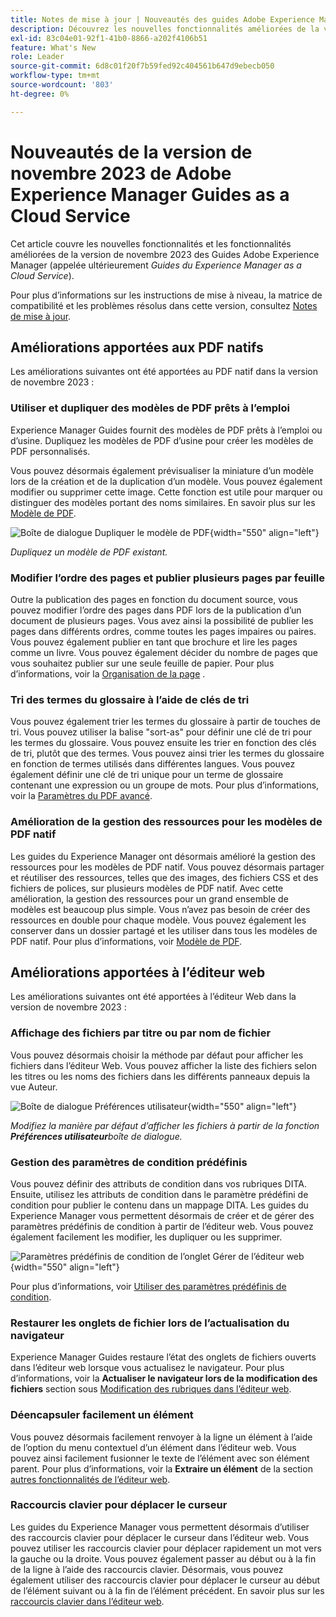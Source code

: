 ```yaml
---
title: Notes de mise à jour | Nouveautés des guides Adobe Experience Manager, version de novembre 2023
description: Découvrez les nouvelles fonctionnalités améliorées de la version de novembre 2023 de Adobe Experience Manager Guides as a Cloud Service.
exl-id: 83c04e01-92f1-41b0-8866-a202f4106b51
feature: What's New
role: Leader
source-git-commit: 6d8c01f20f7b59fed92c404561b647d9ebecb050
workflow-type: tm+mt
source-wordcount: '803'
ht-degree: 0%

---
```


# Nouveautés de la version de novembre 2023 de Adobe Experience Manager Guides as a Cloud Service

Cet article couvre les nouvelles fonctionnalités et les fonctionnalités améliorées de la version de novembre 2023 des Guides Adobe Experience Manager (appelée ultérieurement *Guides du Experience Manager as a Cloud Service*).

Pour plus d’informations sur les instructions de mise à niveau, la matrice de compatibilité et les problèmes résolus dans cette version, consultez [Notes de mise à jour](release-notes-2023-11-0.md).

## Améliorations apportées aux PDF natifs

Les améliorations suivantes ont été apportées au PDF natif dans la version de novembre 2023 :

### Utiliser et dupliquer des modèles de PDF prêts à l’emploi

Experience Manager Guides fournit des modèles de PDF prêts à l’emploi ou d’usine. Dupliquez les modèles de PDF d’usine pour créer les modèles de PDF personnalisés.

Vous pouvez désormais également prévisualiser la miniature d’un modèle lors de la création et de la duplication d’un modèle. Vous pouvez également modifier ou supprimer cette image. Cette fonction est utile pour marquer ou distinguer des modèles portant des noms similaires.
En savoir plus sur les [Modèle de PDF](../native-pdf/pdf-template.md).

![Boîte de dialogue Dupliquer le modèle de PDF](assets/duplicate-template.png){width="550" align="left"}

*Dupliquez un modèle de PDF existant.*


### Modifier l’ordre des pages et publier plusieurs pages par feuille

Outre la publication des pages en fonction du document source, vous pouvez modifier l’ordre des pages dans PDF lors de la publication d’un document de plusieurs pages.  Vous avez ainsi la possibilité de publier les pages dans différents ordres, comme toutes les pages impaires ou paires. Vous pouvez également publier en tant que brochure et lire les pages comme un livre. Vous pouvez également décider du nombre de pages que vous souhaitez publier sur une seule feuille de papier. Pour plus d’informations, voir la [Organisation de la page](../native-pdf/components-pdf-template.md#page-organization) .

### Tri des termes du glossaire à l’aide de clés de tri

Vous pouvez également trier les termes du glossaire à partir de touches de tri. Vous pouvez utiliser la balise &quot;sort-as&quot; pour définir une clé de tri pour les termes du glossaire. Vous pouvez ensuite les trier en fonction des clés de tri, plutôt que des termes. Vous pouvez ainsi trier les termes du glossaire en fonction de termes utilisés dans différentes langues. Vous pouvez également définir une clé de tri unique pour un terme de glossaire contenant une expression ou un groupe de mots.
Pour plus d’informations, voir la [Paramètres du PDF avancé](../native-pdf/components-pdf-template.md#advanced-pdf-settings).


### Amélioration de la gestion des ressources pour les modèles de PDF natif

Les guides du Experience Manager ont désormais amélioré la gestion des ressources pour les modèles de PDF natif. Vous pouvez désormais partager et réutiliser des ressources, telles que des images, des fichiers CSS et des fichiers de polices, sur plusieurs modèles de PDF natif. Avec cette amélioration, la gestion des ressources pour un grand ensemble de modèles est beaucoup plus simple. Vous n’avez pas besoin de créer des ressources en double pour chaque modèle. Vous pouvez également les conserver dans un dossier partagé et les utiliser dans tous les modèles de PDF natif.
Pour plus d’informations, voir [Modèle de PDF](../native-pdf/pdf-template.md).

## Améliorations apportées à l’éditeur web

Les améliorations suivantes ont été apportées à l’éditeur Web dans la version de novembre 2023 :


### Affichage des fichiers par titre ou par nom de fichier

Vous pouvez désormais choisir la méthode par défaut pour afficher les fichiers dans l’éditeur Web. Vous pouvez afficher la liste des fichiers selon les titres ou les noms des fichiers dans les différents panneaux depuis la vue Auteur.

![Boîte de dialogue Préférences utilisateur](assets/user-preferences-2311.png){width="550" align="left"}

*Modifiez la manière par défaut d’afficher les fichiers à partir de la fonction **Préférences utilisateur**boîte de dialogue.*


### Gestion des paramètres de condition prédéfinis

Vous pouvez définir des attributs de condition dans vos rubriques DITA. Ensuite, utilisez les attributs de condition dans le paramètre prédéfini de condition pour publier le contenu dans un mappage DITA. Les guides du Experience Manager vous permettent désormais de créer et de gérer des paramètres prédéfinis de condition à partir de l’éditeur web. Vous pouvez également facilement les modifier, les dupliquer ou les supprimer.

![Paramètres prédéfinis de condition de l’onglet Gérer de l’éditeur web ](assets/web-editor-manage-condition-presets.png){width="550" align="left"}

Pour plus d’informations, voir [Utiliser des paramètres prédéfinis de condition](../user-guide/generate-output-use-condition-presets.md).

### Restaurer les onglets de fichier lors de l’actualisation du navigateur

Experience Manager Guides restaure l’état des onglets de fichiers ouverts dans l’éditeur web lorsque vous actualisez le navigateur. Pour plus d’informations, voir la **Actualiser le navigateur lors de la modification des fichiers** section sous [Modification des rubriques dans l’éditeur web](../user-guide/web-editor-edit-topics.md).

### Déencapsuler facilement un élément

Vous pouvez désormais facilement renvoyer à la ligne un élément à l’aide de l’option du menu contextuel d’un élément dans l’éditeur web. Vous pouvez ainsi facilement fusionner le texte de l’élément avec son élément parent.
Pour plus d’informations, voir la **Extraire un élément** de la section [autres fonctionnalités de l’éditeur web](../user-guide/web-editor-other-features.md).

### Raccourcis clavier pour déplacer le curseur

Les guides du Experience Manager vous permettent désormais d’utiliser des raccourcis clavier pour déplacer le curseur dans l’éditeur web. Vous pouvez utiliser les raccourcis clavier pour déplacer rapidement un mot vers la gauche ou la droite. Vous pouvez également passer au début ou à la fin de la ligne à l’aide des raccourcis clavier.
Désormais, vous pouvez également utiliser des raccourcis clavier pour déplacer le curseur au début de l’élément suivant ou à la fin de l’élément précédent.
En savoir plus sur les [raccourcis clavier dans l’éditeur web](../user-guide/web-editor-keyboard-shortcuts.md).
